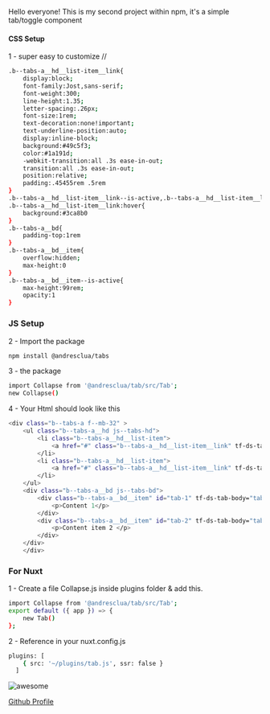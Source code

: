 Hello everyone! 
This is my second project within npm, it's a simple tab/toggle component

#### CSS Setup
1 - super easy to customize //
```sh
.b--tabs-a__hd__list-item__link{
    display:block;
    font-family:Jost,sans-serif;
    font-weight:300;
    line-height:1.35;
    letter-spacing:.26px;
    font-size:1rem;
    text-decoration:none!important;
    text-underline-position:auto;
    display:inline-block;
    background:#49c5f3;
    color:#1a191d;
    -webkit-transition:all .3s ease-in-out;
    transition:all .3s ease-in-out;
    position:relative;
    padding:.45455rem .5rem
}
.b--tabs-a__hd__list-item__link--is-active,.b--tabs-a__hd__list-item__link:focus,
.b--tabs-a__hd__list-item__link:hover{
    background:#3ca8b0
}
.b--tabs-a__bd{
    padding-top:1rem
}
.b--tabs-a__bd__item{
    overflow:hidden;
    max-height:0
}
.b--tabs-a__bd__item--is-active{
    max-height:99rem;
    opacity:1
}
```
### JS Setup
2 - Import the package
```sh
npm install @andresclua/tabs
```
3 -  the package
```sh
import Collapse from '@andresclua/tab/src/Tab';
new Collapse()  
```
4 - Your Html should look like this

```sh
<div class="b--tabs-a f--mb-32" >
    <ul class="b--tabs-a__hd js--tabs-hd">
        <li class="b--tabs-a__hd__list-item">
            <a href="#" class="b--tabs-a__hd__list-item__link" tf-ds-tab-to-open="tab-1">Item1</a>
        </li>
        <li class="b--tabs-a__hd__list-item">
            <a href="#" class="b--tabs-a__hd__list-item__link" tf-ds-tab-to-open="tab-2">Item2</a>
        </li>
    </ul>
    <div class="b--tabs-a__bd js--tabs-bd">
        <div class="b--tabs-a__bd__item" id="tab-1" tf-ds-tab-body="tab-1">
            <p>Content 1</p>
        </div>
        <div class="b--tabs-a__bd__item" id="tab-2" tf-ds-tab-body="tab-2">
            <p>Content item 2 </p>
        </div>
    </div>
    </div>
```

### For Nuxt
1 - Create a file Collapse.js inside plugins folder & add this.
```sh
import Collapse from '@andresclua/tab/src/Tab';
export default ({ app }) => {
    new Tab()
};
```
2 - Reference in your nuxt.config.js
```sh
plugins: [
    { src: '~/plugins/tab.js', ssr: false }
  ]
```
![awesome](https://media.giphy.com/media/LeikbswJKXOMM/giphy.gif)

[Github Profile](https://github.com/andresclua/)